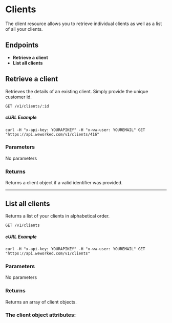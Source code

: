 
# Clients
The client resource allows you to retrieve individual clients as well as a list of all your clients.

## Endpoints
* **Retrieve a client**
* **List all clients**

## Retrieve a client
Retrieves the details of an existing client. Simply provide the unique customer id.

`GET /v1/clients/:id`

##### cURL Example
`curl -H "x-api-key: YOURAPIKEY" -H "x-ww-user: YOUREMAIL" GET "https://api.weworked.com/v1/clients/416"`

### Parameters
No parameters

### Returns
Returns a client object if a valid identifier was provided. 

-------------

## List all clients
Returns a list of your clients in alphabetical order.

`GET /v1/clients`

##### cURL Example
`curl -H "x-api-key: YOURAPIKEY" -H "x-ww-user: YOUREMAIL" GET "https://api.weworked.com/v1/clients"`

### Parameters
No parameters

### Returns
Returns an array of client objects.

### The client object attributes:


